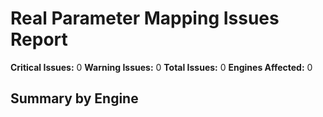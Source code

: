 # Real Parameter Mapping Issues Report

**Critical Issues:** 0
**Warning Issues:** 0
**Total Issues:** 0
**Engines Affected:** 0

## Summary by Engine

